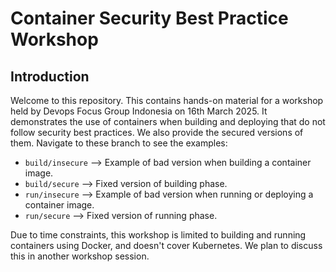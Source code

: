 # Container Security Best Practice Workshop

## Introduction
Welcome to this repository. This contains hands-on material for a workshop held by Devops Focus Group Indonesia on 16th March 2025. It demonstrates the use of containers when building and deploying that do not follow security best practices. We also provide the secured versions of them. Navigate to these branch to see the examples:

- `build/insecure` --> Example of bad version when building a container image.
- `build/secure` --> Fixed version of building phase.
- `run/insecure` --> Example of bad version when running or deploying a container image.
- `run/secure` --> Fixed version of running phase.

Due to time constraints, this workshop is limited to building and running containers using Docker, and doesn't cover Kubernetes. We plan to discuss this in another workshop session.